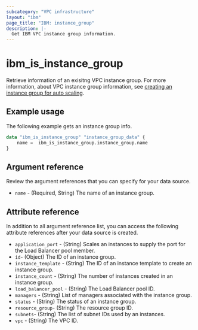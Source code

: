 ```yaml
---
subcategory: "VPC infrastructure"
layout: "ibm"
page_title: "IBM: instance_group"
description: |-
  Get IBM VPC instance group information.
---
```


# ibm_is_instance_group

Retrieve information of an exisitng VPC instance group. For more information, about VPC instance group information, see [creating an instance group for auto scaling](https://cloud.ibm.com/docs/vpc?topic=vpc-creating-auto-scale-instance-group).

## Example usage
The following example gets an instance group info.

```terraform
data "ibm_is_instance_group" "instance_group_data" {
	name =  ibm_is_instance_group.instance_group.name
}

```

## Argument reference
Review the argument references that you can specify for your data source. 

- `name` - (Required, String) The name of an instance group.

## Attribute reference
In addition to all argument reference list, you can access the following attribute references after your data source is created. 

- `application_port` - (String) Scales an instances to supply the port for the Load Balancer pool member.
- `id`- (Object) The ID of an instance group.
- `instance_template` -  (String) The ID of an instance template to create an instance group.
- `instance_count` - (String) The number of instances created in an instance group.
- `load_balancer_pool` - (String) The Load Balancer pool ID.
- `managers` - (String) List of managers associated with the instance group.
- `status` - (String) The status of an instance group.
- `resource_group`-  (String) The resource group ID.
- `subnets`-  (String) The list of subnet IDs used by an instances.
- `vpc` - (String) The VPC ID.


